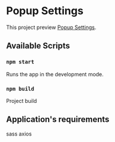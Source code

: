 # Popup Settings

This project preview [Popup Settings](https://popup-jxt7pcs9y-ograsyilmaz.vercel.app/).

## Available Scripts

### `npm start`

Runs the app in the development mode.

### `npm build`

Project build

## Application's requirements

sass
axios
